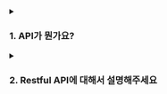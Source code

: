 <details>
  <summary><h3> 1. API가 뭔가요? </h3></summary>

- API란 애플리케이션 프로그래밍 인터페이스의 약자로, 두 소프트웨어 구성 요소가 통신할 때 사용할 통신 규칙과 방법을 정해놓은 것을 뜻합니다.
- 쉽게 말해 요청을 보내는 쪽을 클라이언트 받는 쪽을 서버라고 했을 때, 클라이언트와 서버가 통신하기 위해 사용할 프로토콜과 API 경로, 그리고 요청과 응답에 필요한 데이터 형식 등을 정의한 것입니다.

  
</details>


<details>
  <summary><h3> 2. Restful API에 대해서 설명해주세요 <h3></summary>
    
- Restful API란 클라이언트와 서버간의 웹 통신을 위한 API중 하나로, REST 아키텍처 스타일을 따르는 API를 의미합니다.
- Restful API는 HTTP 메서드로 행위를 나타내고 URI로 자원을 명시하여 어떤 동작을 하는것인지 알아보기 쉬운 구조로 작성됩니다.
- 이는 Rest 성숙도 모델에 따라 총 4단계로 구분지을 수 있습니다.
    - 0단계는 단순히 HTTP 프로토콜을 사용하는 단계, 1단계는 개별 자원에 맞는 엔드포인트(end point)를 설정하는 단계, 2단계는 CRUD 행위에 따라서 적절한 HTTP Method를 사용하는 단계, 마지막 3단계는 HATEOAS를 적용한 단계입니다.
    - 엄밀히 따지면 restful api라고 작성된 것 대부분이 2단계에 머물러 있으므로 Restful API라기 보다는 HTTP API라고 불러야 합니다.
    - 하지만 HATEOAS까지 적용하려면 개발 속도가 저하될 수 있으므로, 팀원 모두가 HATEOAS에 익숙하지 않다면 적당히 타협해서 2단계까지만 사용해도 충분하다고 생각합니다.

</details>



